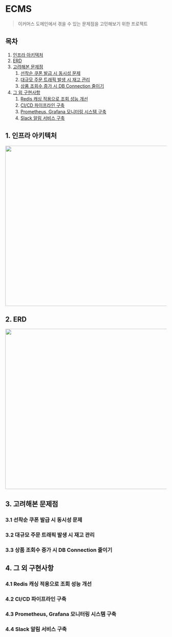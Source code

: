 # ECMS

> 이커머스 도메인에서 겪을 수 있는 문제점을 고민해보기 위한 프로젝트

## 목차

1. [인프라 아키텍처](#1-인프라-아키텍처)
2. [ERD](#2-erd)
3. [고려해본 문제점](#3-고려해본-문제점)
   1. [선착순 쿠폰 발급 시 동시성 문제](#31-선착순-쿠폰-발급-시-동시성-문제)
   2. [대규모 주문 트래픽 발생 시 재고 관리](#32-대규모-주문-트래픽-발생-시-재고-관리)
   3. [상품 조회수 증가 시 DB Connection 줄이기](#33-상품-조회수-증가-시-db-connection-줄이기)
4. [그 외 구현사항](#4-그-외-구현사항)
   1. [Redis 캐싱 적용으로 조회 성능 개선](#41-redis-캐싱-적용으로-조회-성능-개선)
   2. [CI/CD 파이프라인 구축](#42-cicd-파이프라인-구축)
   3. [Prometheus, Grafana 모니터링 시스템 구축](#43-prometheus-grafana-모니터링-시스템-구축)
   4. [Slack 알림 서비스 구축](#44-slack-알림-서비스-구축)

## 1. 인프라 아키텍처
<img src="https://github.com/user-attachments/assets/0eeedfda-f0e3-4cc0-8b8e-cd7cb16231f8" width="700" height="500"/>
<!--![ECMS_SERVER_INFRA](https://github.com/user-attachments/assets/0eeedfda-f0e3-4cc0-8b8e-cd7cb16231f8)-->

## 2. ERD
<img src="https://github.com/user-attachments/assets/b240bd35-76d5-4f7e-836e-50da000c75ff" width="700" height="500"/>
<!--![ERD](https://github.com/user-attachments/assets/b240bd35-76d5-4f7e-836e-50da000c75ff)-->

## 3. 고려해본 문제점

### 3.1 선착순 쿠폰 발급 시 동시성 문제

### 3.2 대규모 주문 트래픽 발생 시 재고 관리

### 3.3 상품 조회수 증가 시 DB Connection 줄이기

## 4. 그 외 구현사항

### 4.1 Redis 캐싱 적용으로 조회 성능 개선

### 4.2 CI/CD 파이프라인 구축

### 4.3 Prometheus, Grafana 모니터링 시스템 구축

### 4.4 Slack 알림 서비스 구축
